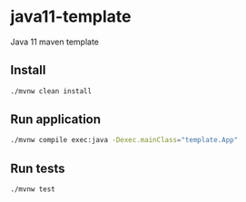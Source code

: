 # java11-template

Java 11 maven template

## Install

```bash
./mvnw clean install
```

## Run application

```bash
./mvnw compile exec:java -Dexec.mainClass="template.App"
```

## Run tests

```bash
./mvnw test
```
